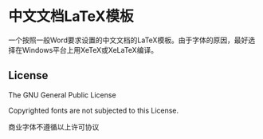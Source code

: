 # 中文文档LaTeX模板
一个按照一般Word要求设置的中文文档的LaTeX模板。由于字体的原因，最好选择在Windows平台上用XeTeX或XeLaTeX编译。

## License ##
The GNU General Public License

Copyrighted fonts are not subjected to this License.

商业字体不遵循以上许可协议
